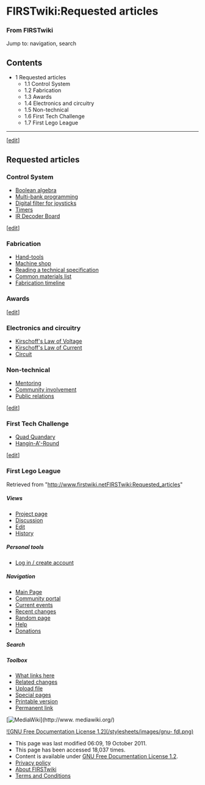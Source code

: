 

# FIRSTwiki:Requested articles

### From FIRSTwiki

Jump to: navigation, search

## Contents

  * 1 Requested articles
    * 1.1 Control System
    * 1.2 Fabrication
    * 1.3 Awards
    * 1.4 Electronics and circuitry
    * 1.5 Non-technical
    * 1.6 First Tech Challenge
    * 1.7 First Lego League  
---  
  
[[edit](/index.php?title=FIRSTwiki:Requested_articles&action=edit&section=1
"Edit section: Requested articles" )]

## Requested articles


### Control System

  * [Boolean algebra](Boolean_algebra "Boolean algebra" )
  * [Multi-bank programming](Multi-bank_programming "Multi-bank programming" )
  * [Digital filter for joysticks](/index.php?title=Digital_filter_for_joysticks&action=edit "Digital filter for joysticks" )
  * [Timers](/index.php?title=Timers&action=edit "Timers" )
  * [IR Decoder Board](/index.php?title=IR_Decoder_Board&action=edit "IR Decoder Board" )

[[edit](/index.php?title=FIRSTwiki:Requested_articles&action=edit&section=3
"Edit section: Fabrication" )]

### Fabrication

  * [Hand-tools](Hand-tools "Hand-tools" )
  * [Machine shop](/index.php?title=Machine_shop&action=edit "Machine shop" )
  * [Reading a technical specification](/index.php?title=Reading_a_technical_specification&action=edit "Reading a technical specification" )
  * [Common materials list](/index.php?title=Common_materials_list&action=edit "Common materials list" )
  * [Fabrication timeline](/index.php?title=Fabrication_timeline&action=edit "Fabrication timeline" )


### Awards

[[edit](/index.php?title=FIRSTwiki:Requested_articles&action=edit&section=5
"Edit section: Electronics and circuitry" )]

### Electronics and circuitry

  * [Kirschoff's Law of Voltage](/index.php?title=Kirschoff%27s_Law_of_Voltage&action=edit "Kirschoff's Law of Voltage" )
  * [Kirschoff's Law of Current](/index.php?title=Kirschoff%27s_Law_of_Current&action=edit "Kirschoff's Law of Current" )
  * [Circuit](/index.php?title=Circuit&action=edit "Circuit" )


### Non-technical

  * [Mentoring](/index.php?title=Mentoring&action=edit "Mentoring" )
  * [Community involvement](/index.php?title=Community_involvement&action=edit "Community involvement" )
  * [Public relations](/index.php?title=Public_relations&action=edit "Public relations" )

[[edit](/index.php?title=FIRSTwiki:Requested_articles&action=edit&section=7
"Edit section: First Tech Challenge" )]

### First Tech Challenge

  * [Quad Quandary](/index.php?title=Quad_Quandary&action=edit "Quad Quandary" )
  * [Hangin-A'-Round](/index.php?title=Hangin-A%27-Round&action=edit "Hangin-A'-Round" )

[[edit](/index.php?title=FIRSTwiki:Requested_articles&action=edit&section=8
"Edit section: First Lego League" )]

### First Lego League

Retrieved from
"<http://www.firstwiki.netFIRSTwiki:Requested_articles>"

##### Views

  * [Project page](FIRSTwiki:Requested_articles)
  * [Discussion](FIRSTwiki_talk:Requested_articles)
  * [Edit](/index.php?title=FIRSTwiki:Requested_articles&action=edit)
  * [History](/index.php?title=FIRSTwiki:Requested_articles&action=history)

##### Personal tools

  * [Log in / create account](/index.php?title=Special:Userlogin&returnto=FIRSTwiki:Requested_articles)

[](Main_Page "Main Page" )

##### Navigation

  * [Main Page](Main_Page)
  * [Community portal](FIRSTwiki:Community_portal)
  * [Current events](Current_events)
  * [Recent changes](Special:Recentchanges)
  * [Random page](Special:Random)
  * [Help](FIRSTwiki:Help)
  * [Donations](FIRSTwiki:Site_support)

##### Search



##### Toolbox

  * [What links here](Special:Whatlinkshere/FIRSTwiki:Requested_articles)
  * [Related changes](Special:Recentchangeslinked/FIRSTwiki:Requested_articles)
  * [Upload file](Special:Upload)
  * [Special pages](Special:Specialpages)
  * [Printable version](/index.php?title=FIRSTwiki:Requested_articles&printable=yes)
  * [Permanent link](/index.php?title=FIRSTwiki:Requested_articles&oldid=82646)

[![MediaWiki](/skins/common/images/poweredby_mediawiki_88x31.png)](http://www.
mediawiki.org/)

[![GNU Free Documentation License 1.2](/stylesheets/images/gnu-
fdl.png)](http://www.gnu.org/copyleft/fdl.html)

  * This page was last modified 06:09, 19 October 2011.
  * This page has been accessed 18,037 times.
  * Content is available under [GNU Free Documentation License 1.2](http://www.gnu.org/copyleft/fdl.html "http://www.gnu.org/copyleft/fdl.html" ).
  * [Privacy policy](FIRSTwiki:Privacy_policy "FIRSTwiki:Privacy policy" )
  * [About FIRSTwiki](FIRSTwiki:About "FIRSTwiki:About" )
  * [Terms and Conditions](FIRSTwiki:Terms_and_conditions "FIRSTwiki:Terms and conditions" )


